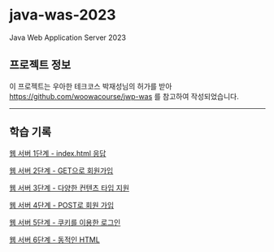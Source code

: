 # java-was-2023

Java Web Application Server 2023

## 프로젝트 정보 

이 프로젝트는 우아한 테크코스 박재성님의 허가를 받아 https://github.com/woowacourse/jwp-was 
를 참고하여 작성되었습니다.

---

## 학습 기록

[웹 서버 1단계 - index.html 응답](docs/step1.md)

[웹 서버 2단계 - GET으로 회원가입](docs/step2.md)

[웹 서버 3단계 - 다양한 컨텐츠 타입 지원](docs/step3.md)

[웹 서버 4단계 - POST로 회원 가입](docs/step4.md)

[웹 서버 5단계 - 쿠키를 이용한 로그인](docs/step5.md)

[웹 서버 6단계 - 동적인 HTML](docs/step6.md)
